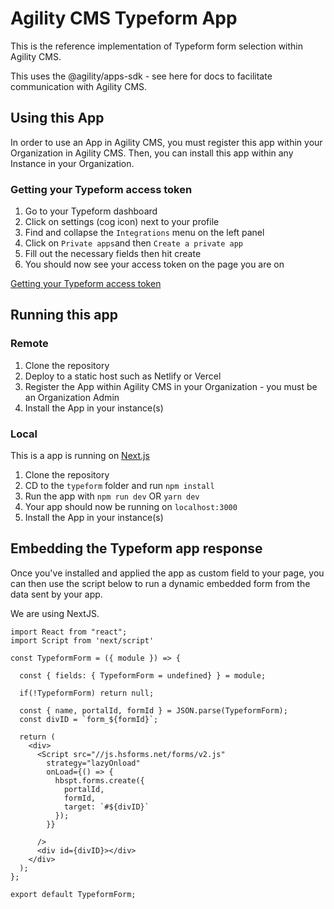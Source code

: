 # Agility CMS Typeform App

This is the reference implementation of Typeform form selection within Agility CMS.

This uses the @agility/apps-sdk - see here for docs to facilitate communication with Agility CMS.

## Using this App

In order to use an App in Agility CMS, you must register this app within your Organization in Agility CMS. Then, you can install this app within any Instance in your Organization.

### Getting your Typeform access token

1. Go to your Typeform dashboard
2. Click on settings (cog icon) next to your profile
3. Find and collapse the `Integrations` menu on the left panel
4. Click on `Private apps`and then `Create a private app`
5. Fill out the necessary fields then hit create
6. You should now see your access token on the page you are on

[Getting your Typeform access token](https://agilitycms.com/docs/developers/typeform)

## Running this app

### Remote

1. Clone the repository
2. Deploy to a static host such as Netlify or Vercel
3. Register the App within Agility CMS in your Organization - you must be an Organization Admin
4. Install the App in your instance(s)

### Local

This is a app is running on [Next.js](https://nextjs.org/)

1. Clone the repository
2. CD to the `typeform` folder and run `npm install`
3. Run the app with `npm run dev` OR `yarn dev`
4. Your app should now be running on `localhost:3000`
5. Install the App in your instance(s)

## Embedding the Typeform app response

Once you've installed and applied the app as custom field to your page, you can then use the script below to run a dynamic embedded form from the data sent by your app.

We are using NextJS.

```
import React from "react";
import Script from 'next/script'

const TypeformForm = ({ module }) => {

  const { fields: { TypeformForm = undefined} } = module;

  if(!TypeformForm) return null;

  const { name, portalId, formId } = JSON.parse(TypeformForm);
  const divID = `form_${formId}`;

  return (
    <div>
      <Script src="//js.hsforms.net/forms/v2.js"
        strategy="lazyOnload"
        onLoad={() => {
          hbspt.forms.create({
            portalId,
            formId,
            target: `#${divID}`
          });
        }}

      />
      <div id={divID}></div>
    </div>
  );
};

export default TypeformForm;
```
